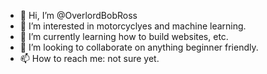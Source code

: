 - 👋 Hi, I’m @OverlordBobRoss
- 👀 I’m interested in motorcyclyes and machine learning.
- 🌱 I’m currently learning how to build websites, etc. 
- 💞️ I’m looking to collaborate on anything beginner friendly.
- 📫 How to reach me: not sure yet. 

<!---
OverlordBobRoss/OverlordBobRoss is a ✨ special ✨ repository because its `README.md` (this file) appears on your GitHub profile.
You can click the Preview link to take a look at your changes.
--->
